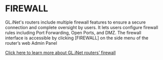 # FIREWALL

GL.iNet's routers include multiple firewall features to ensure a secure connection and complete oversight by users. It lets users configure firewall rules including Port Forwarding, Open Ports, and DMZ. The firewall interface is accessible by clicking [FIREWALL] on the side menu of the router’s web Admin Panel

[Click here to learn more about GL.iNet routers’ firewall](../../../tutorials/firewall/)
